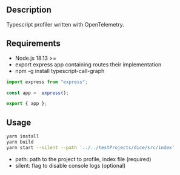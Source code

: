 ## Description
Typescript profiler written with OpenTelemetry.

## Requirements
- Node.js 18.13 >=
- export express app containing routes their implementation
- npm -g install typescript-call-graph

```ts
import express from "express";

const app =  express();

export { app };
```

## Usage

```bash
yarn install
yarn build
yarn start --silent --path '../../testProjects/dice/src/index'
```

- path: path to the project to profile, index file (required)
- silent: flag to disable console logs (optional)

